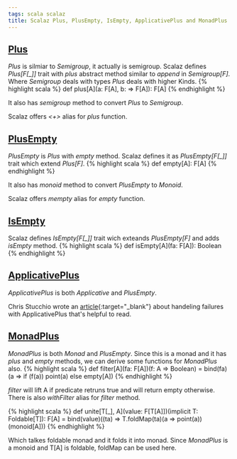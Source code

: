 ```yaml
---
tags: scala scalaz
title: Scalaz Plus, PlusEmpty, IsEmpty, ApplicativePlus and MonadPlus
---
```


## [Plus](#plus)
*Plus* is silmiar to *Semigroup*, it actually is semigroup.
Scalaz defines *Plus[F[_]]* trait with *plus* abstract method similar to
*append* in *Semigroup[F]*. Where *Semigroup* deals with types *Plus* deals with
higher Kinds.
{% highlight scala %}
def plus[A](a: F[A], b: => F[A]): F[A]
{% endhighlight %}

It also has *semigroup* method to convert *Plus* to *Semigroup*.

Scalaz offers *<+>* alias for *plus* function.

## [PlusEmpty](#plustempty)
*PlusEmpty* is *Plus* with *empty* method. Scalaz defines it as
*PlusEmpty[F[_]]* trait which extend *Plus[F]*.
{% highlight scala %}
def empty[A]: F[A]
{% endhighlight %}

It also has *monoid* method to convert *PlusEmpty* to *Monoid*.

Scalaz offers *mempty* alias for *empty* function.

## [IsEmpty](#isempty)
Scalaz defines *IsEmpty[F[_]]* trait wich exteands *PlusEmpty[F]* and adds
*isEmpty* method.
{% highlight scala %}
def isEmpty[A](fa: F[A]): Boolean
{% endhighlight %}

## [ApplicativePlus](#applicativeplus)
*ApplicativePlus* is both *Applicative* and *PlusEmpty*.

Chris Stucchio wrote an
[article](https://www.chrisstucchio.com/blog/2014/handle_failure_with_plus.html){:target="\_blank"}
about handeling failures with ApplicativePlus that's helpful to read.

## [MonadPlus](#monadplus)
*MonadPlus* is both *Monad* and *PlusEmpty*. Since this is a monad and it has
*plus* and *empty* methods, we can derive some functions for *MonadPlus* also.
{% highlight scala %}
def filter[A](fa: F[A])(f: A => Boolean) = bind(fa)(a => if (f(a)) point(a) else empty[A])
{% endhighlight %}

*filter* will lift A if predicate retruns true and will return empty otherwise.
There is also *withFilter* alias for *filter* method.

{% highlight scala %}
def unite[T[_], A](value: F[T[A]])(implicit T: Foldable[T]): F[A] =
  bind(value)((ta) => T.foldMap(ta)(a => point(a))(monoid[A]))
{% endhighlight %}

Which talkes foldable monad and it folds it into monad. Since *MonadPlus* is a
monoid and T[A] is foldable, foldMap can be used here.
